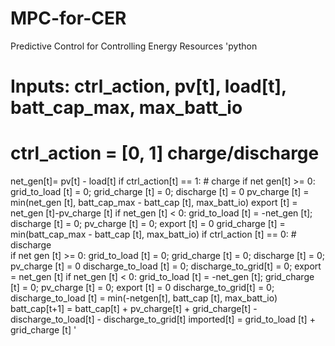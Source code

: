 # MPC-for-CER
Predictive Control for Controlling Energy Resources
'python
# Inputs: ctrl_action, pv[t], load[t], batt_cap_max, max_batt_io
# ctrl_action = [0, 1] charge/discharge
net_gen[t]= pv[t] - load[t]
if ctrl_action[t] == 1: # charge
	if net gen[t] >= 0:
		grid_to_load [t] = 0; grid_charge [t] = 0; discharge [t] = 0
		pv_charge [t] = min(net_gen [t], batt_cap_max - batt_cap [t], max_batt_io)
		export [t] = net_gen [t]-pv_charge [t]
	if net_gen [t] < 0:
		grid_to_load [t] = -net_gen [t]; discharge [t] = 0; pv_charge [t] = 0; export [t] = 0
		grid_charge [t] = min(batt_cap_max - batt_cap [t], max_batt_io)
if ctrl_action [t] == 0: # discharge		
	if net gen [t] >= 0:
		grid_to_load [t] = 0; grid_charge [t] = 0; discharge [t] = 0; pv_charge [t] = 0
		discharge_to_load [t] = 0; discharge_to_grid[t] = 0; export = net_gen [t]
	if net_gen [t] < 0:
		grid_to_load [t] = -net_gen [t]; grid_charge [t] = 0; pv_charge [t] = 0; export [t] = 0
		discharge_to_grid[t] = 0; discharge_to_load [t] = min(-netgen[t], batt_cap [t], max_batt_io) 
batt_cap[t+1] = batt_cap[t] + pv_charge[t] + grid_charge[t] - discharge_to_load[t] - discharge_to_grid[t] 
imported[t] = grid_to_load [t] + grid_charge [t]
'